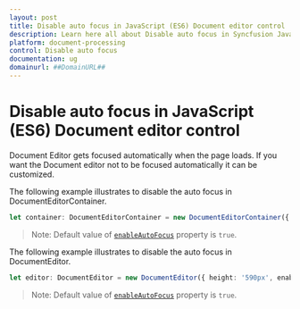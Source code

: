```yaml
---
layout: post
title: Disable auto focus in JavaScript (ES6) Document editor control | Syncfusion
description: Learn here all about Disable auto focus in Syncfusion JavaScript (ES6) Document editor control of Syncfusion Essential JS 2 and more.
platform: document-processing
control: Disable auto focus 
documentation: ug
domainurl: ##DomainURL##
---
```


# Disable auto focus in JavaScript (ES6) Document editor control

Document Editor gets focused automatically when the page loads. If you want the Document editor not to be focused automatically it can be customized.

The following example illustrates to disable the auto focus in DocumentEditorContainer.

```ts
let container: DocumentEditorContainer = new DocumentEditorContainer({ enableToolbar: true, height: '590px', enableAutoFocus: false});
```

>Note: Default value of [`enableAutoFocus`](https://ej2.syncfusion.com/documentation/api/document-editor-container#enableautofocus) property is `true`.

The following example illustrates to disable the auto focus in DocumentEditor.

```ts
let editor: DocumentEditor = new DocumentEditor({ height: '590px', enableAutoFocus: false});
```

>Note: Default value of [`enableAutoFocus`](https://ej2.syncfusion.com/documentation/api/document-editor#enableautofocus) property is `true`.